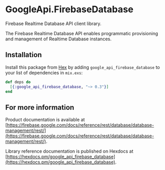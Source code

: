 # GoogleApi.FirebaseDatabase

Firebase Realtime Database API client library.

The Firebase Realtime Database API enables programmatic provisioning and management of Realtime Database instances.

## Installation

Install this package from [Hex](https://hex.pm) by adding
`google_api_firebase_database` to your list of dependencies in `mix.exs`:

```elixir
def deps do
  [{:google_api_firebase_database, "~> 0.3"}]
end
```

## For more information

Product documentation is available at [https://firebase.google.com/docs/reference/rest/database/database-management/rest/](https://firebase.google.com/docs/reference/rest/database/database-management/rest/).

Library reference documentation is published on Hexdocs at
[https://hexdocs.pm/google_api_firebase_database](https://hexdocs.pm/google_api_firebase_database).
